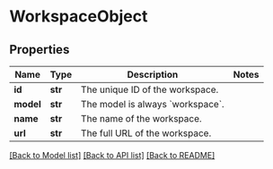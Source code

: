 # WorkspaceObject

## Properties
Name | Type | Description | Notes
------------ | ------------- | ------------- | -------------
**id** | **str** | The unique ID of the workspace. | 
**model** | **str** | The model is always &#x60;workspace&#x60;. | 
**name** | **str** | The name of the workspace. | 
**url** | **str** | The full URL of the workspace. | 

[[Back to Model list]](../README.md#documentation-for-models) [[Back to API list]](../README.md#documentation-for-api-endpoints) [[Back to README]](../README.md)

